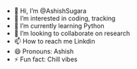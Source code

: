 - 👋 Hi, I’m @AshishSugara
- 👀 I’m interested in coding, tracking
- 🌱 I’m currently learning Python
- 💞️ I’m looking to collaborate on research
- 📫 How to reach me Linkdin
- 😄 Pronouns: Ashish
- ⚡ Fun fact: Chill vibes 
<!---
AshishSugara/AshishSugara is a ✨ special ✨ repository because its `README.md` (this file) appears on your GitHub profile.
You can click the Preview link to take a look at your changes.
--->
